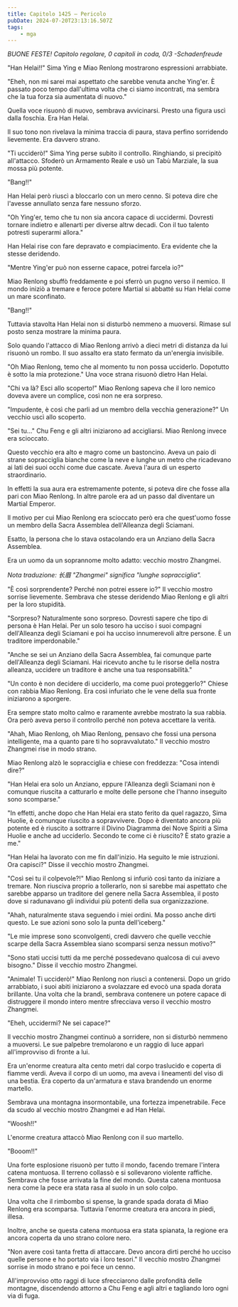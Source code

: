 ```yaml
---
title: Capitolo 1425 – Pericolo
pubDate: 2024-07-20T23:13:16.507Z
tags:
    - mga
---
```



<em>BUONE FESTE!
Capitolo regolare,
0 capitoli in coda, 0/3
-Schadenfreude</em>


"Han Helai!!" Sima Ying e Miao Renlong mostrarono espressioni arrabbiate.


"Eheh, non mi sarei mai aspettato che sarebbe venuta anche Ying'er. È passato poco tempo dall'ultima volta che ci siamo incontrati, ma sembra che la tua forza sia aumentata di nuovo."


Quella voce risuonò di nuovo, sembrava avvicinarsi. Presto una figura uscì dalla foschia. Era Han Helai.


Il suo tono non rivelava la minima traccia di paura, stava perfino sorridendo lievemente. Era davvero strano.


"Ti ucciderò!" Sima Ying perse subito il controllo. Ringhiando, si precipitò all'attacco. Sfoderò un Armamento Reale e usò un Tabù Marziale, la sua mossa più potente.


"Bang!!"


Han Helai però riuscì a bloccarlo con un mero cenno. Si poteva dire che l'avesse annullato senza fare nessuno sforzo.


"Oh Ying'er, temo che tu non sia ancora capace di uccidermi. Dovresti tornare indietro e allenarti per diverse altrw decadi. Con il tuo talento potresti superarmi allora."


Han Helai rise con fare depravato e compiacimento. Era evidente che la stesse deridendo.


"Mentre Ying'er può non esserne capace, potrei farcela io?"


Miao Renlong sbuffò freddamente e poi sferrò un pugno verso il nemico. Il mondo iniziò a tremare e feroce potere Martial si abbatté su Han Helai come un mare sconfinato.


"Bang!!"


Tuttavia stavolta Han Helai non si disturbò nemmeno a muoversi. Rimase sul posto senza mostrare la minima paura.


Solo quando l'attacco di Miao Renlong arrivò a dieci metri di distanza da lui risuonò un rombo. Il suo assalto era stato fermato da un'energia invisibile.


"Oh Miao Renlong, temo che al momento tu non possa ucciderlo. Dopotutto è sotto la mia protezione." Una voce strana risuonò dietro Han Helai.


"Chi va là? Esci allo scoperto!" Miao Renlong sapeva che il loro nemico doveva avere un complice, così non ne era sorpreso.


"Impudente, è così che parli ad un membro della vecchia generazione?" Un vecchio uscì allo scoperto.


"Sei tu..." Chu Feng e gli altri iniziarono ad accigliarsi. Miao Renlong invece era scioccato.


Questo vecchio era alto e magro come un bastoncino. Aveva un paio di strane sopracciglia bianche come la neve e lunghe un metro che ricadevano ai lati dei suoi occhi come due cascate. Aveva l'aura di un esperto straordinario.


In effetti la sua aura era estremamente potente, si poteva dire che fosse alla pari con Miao Renlong. In altre parole era ad un passo dal diventare un Martial Emperor.


Il motivo per cui Miao Renlong era scioccato però era che quest'uomo fosse un membro della Sacra Assemblea dell'Alleanza degli Sciamani.


Esatto, la persona che lo stava ostacolando era un Anziano della Sacra Assemblea.


Era un uomo da un soprannome molto adatto: vecchio mostro Zhangmei.


<em>Nota traduzione: 长眉 "Zhangmei" significa "lunghe sopracciglia".</em>


"È così sorprendente? Perché non potrei essere io?" Il vecchio mostro sorrise lievemente. Sembrava che stesse deridendo Miao Renlong e gli altri per la loro stupidità.


"Sorpreso? Naturalmente sono sorpreso. Dovresti sapere che tipo di persona è Han Helai. Per un solo tesoro ha ucciso i suoi compagni dell'Alleanza degli Sciamani e poi ha ucciso innumerevoli altre persone. È un traditore imperdonabile."


"Anche se sei un Anziano della Sacra Assemblea, fai comunque parte dell'Alleanza degli Sciamani. Hai ricevuto anche tu le risorse della nostra alleanza, uccidere un traditore è anche una tua responsabilità."


"Un conto è non decidere di ucciderlo, ma come puoi proteggerlo?" Chiese con rabbia Miao Renlong. Era così infuriato che le vene della sua fronte iniziarono a sporgere.


Era sempre stato molto calmo e raramente avrebbe mostrato la sua rabbia. Ora però aveva perso il controllo perché non poteva accettare la verità.


"Ahah, Miao Renlong, oh Miao Renlong, pensavo che fossi una persona intelligente, ma a quanto pare ti ho sopravvalutato." Il vecchio mostro Zhangmei rise in modo strano.


Miao Renlong alzò le sopracciglia e chiese con freddezza: "Cosa intendi dire?"


"Han Helai era solo un Anziano, eppure l'Alleanza degli Sciamani non è comunque riuscita a catturarlo e molte delle persone che l'hanno inseguito sono scomparse."


"In effetti, anche dopo che Han Helai era stato ferito da quel ragazzo, Sima Huolie, è comunque riuscito a sopravvivere. Dopo è diventato ancora più potente ed è riuscito a sottrarre il Divino Diagramma dei Nove Spiriti a Sima Huolie e anche ad ucciderlo. Secondo te come ci è riuscito? È stato grazie a me."


"Han Helai ha lavorato con me fin dall'inizio. Ha seguito le mie istruzioni. Ora capisci?" Disse il vecchio mostro Zhangmei.


"Così sei tu il colpevole?!" Miao Renlong si infuriò così tanto da iniziare a tremare. Non riusciva proprio a tollerarlo, non si sarebbe mai aspettato che sarebbe apparso un traditore del genere nella Sacra Assemblea, il posto dove si radunavano gli individui più potenti della sua organizzazione.


"Ahah, naturalmente stava seguendo i miei ordini. Ma posso anche dirti questo. Le sue azioni sono solo la punta dell'iceberg."


"Le mie imprese sono sconvolgenti, credi davvero che quelle vecchie scarpe della Sacra Assemblea siano scomparsi senza nessun motivo?"


"Sono stati uccisi tutti da me perché possedevano qualcosa di cui avevo bisogno." Disse il vecchio mostro Zhangmei.


"Animale! Ti ucciderò!" Miao Renlong non riuscì a contenersi. Dopo un grido arrabbiato, i suoi abiti iniziarono a svolazzare ed evocò una spada dorata brillante. Una volta che la brandì, sembrava contenere un potere capace di distruggere il mondo intero mentre sfrecciava verso il vecchio mostro Zhangmei.


"Eheh, uccidermi? Ne sei capace?"


Il vecchio mostro Zhangmei continuò a sorridere, non si disturbò nemmeno a muoversi. Le sue palpebre tremolarono e un raggio di luce apparì all'improvviso di fronte a lui.


Era un'enorme creatura alta cento metri dal corpo traslucido e coperta di fiamme verdi. Aveva il corpo di un uomo, ma aveva i lineamenti del viso di una bestia. Era coperto da un'armatura e stava brandendo un enorme martello.


Sembrava una montagna insormontabile, una fortezza impenetrabile. Fece da scudo al vecchio mostro Zhangmei e ad Han Helai.


"Woosh!!"


L'enorme creatura attaccò Miao Renlong con il suo martello.


"Booom!!"


Una forte esplosione risuonò per tutto il mondo, facendo tremare l'intera catena montuosa. Il terreno collassò e si sollevarono violente raffiche. Sembrava che fosse arrivata la fine del mondo. Questa catena montuosa nera come la pece era stata rasa al suolo in un solo colpo.


Una volta che il rimbombo si spense, la grande spada dorata di Miao Renlong era scomparsa. Tuttavia l'enorme creatura era ancora in piedi, illesa.


Inoltre, anche se questa catena montuosa era stata spianata, la regione era ancora coperta da uno strano colore nero.


"Non avere così tanta fretta di attaccare. Devo ancora dirti perché ho ucciso quelle persone e ho portato via i loro tesori." Il vecchio mostro Zhangmei sorrise in modo strano e poi fece un cenno.


All'improvviso otto raggi di luce sfrecciarono dalle profondità delle montagne, discendendo attorno a Chu Feng e agli altri e tagliando loro ogni via di fuga.
                                


                                



